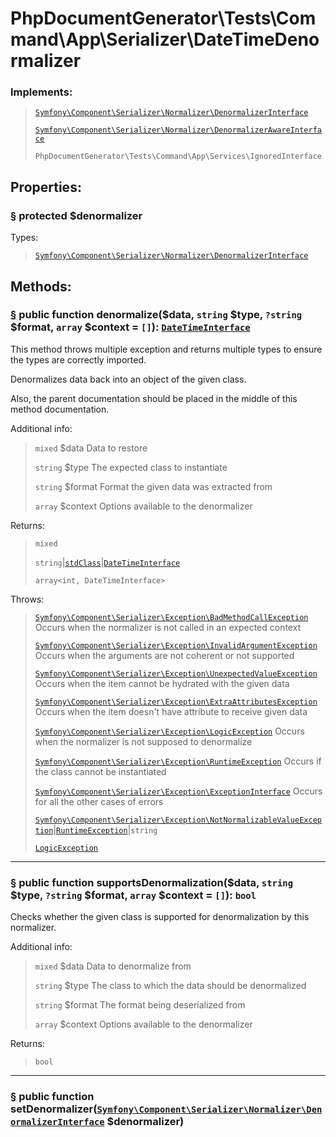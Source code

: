 # PhpDocumentGenerator\Tests\Command\App\Serializer\DateTimeDenormalizer

### Implements:

> [`Symfony\Component\Serializer\Normalizer\DenormalizerInterface`](https://symfony.com/doc/current/index.html)
>
> [`Symfony\Component\Serializer\Normalizer\DenormalizerAwareInterface`](https://symfony.com/doc/current/index.html)
>
> `PhpDocumentGenerator\Tests\Command\App\Services\IgnoredInterface`

## Properties:

### <a href="#property-denormalizer" id="property-denormalizer">§</a> protected $denormalizer

Types:

> [`Symfony\Component\Serializer\Normalizer\DenormalizerInterface`](https://symfony.com/doc/current/index.html)

## Methods:

### <a href="#method-denormalize" id="method-denormalize">§</a> public function denormalize($data, `string` $type, `?string` $format, `array` $context = `[]`): [`DateTimeInterface`](https://php.net/class.datetimeinterface)

This method throws multiple exception and returns multiple types to ensure the types are correctly imported.

Denormalizes data back into an object of the given class.

Also, the parent documentation should be placed in the middle of this method documentation.

Additional info:

> `mixed` $data Data to restore
>
> `string` $type The expected class to instantiate
>
> `string` $format Format the given data was extracted from
>
> `array` $context Options available to the denormalizer

Returns:

> `mixed`
>
> `string`|[`stdClass`](https://php.net/class.stdclass)|[`DateTimeInterface`](https://php.net/class.datetimeinterface)
>
> `array<int, DateTimeInterface>`

Throws:

> [`Symfony\Component\Serializer\Exception\BadMethodCallException`](https://symfony.com/doc/current/index.html) Occurs when the normalizer is not called in an expected context
>
> [`Symfony\Component\Serializer\Exception\InvalidArgumentException`](https://symfony.com/doc/current/index.html) Occurs when the arguments are not coherent or not supported
>
> [`Symfony\Component\Serializer\Exception\UnexpectedValueException`](https://symfony.com/doc/current/index.html) Occurs when the item cannot be hydrated with the given data
>
> [`Symfony\Component\Serializer\Exception\ExtraAttributesException`](https://symfony.com/doc/current/index.html) Occurs when the item doesn't have attribute to receive given data
>
> [`Symfony\Component\Serializer\Exception\LogicException`](https://symfony.com/doc/current/index.html) Occurs when the normalizer is not supposed to denormalize
>
> [`Symfony\Component\Serializer\Exception\RuntimeException`](https://symfony.com/doc/current/index.html) Occurs if the class cannot be instantiated
>
> [`Symfony\Component\Serializer\Exception\ExceptionInterface`](https://symfony.com/doc/current/index.html) Occurs for all the other cases of errors
>
> [`Symfony\Component\Serializer\Exception\NotNormalizableValueException`](https://symfony.com/doc/current/index.html)|[`RuntimeException`](https://php.net/class.runtimeexception)|`string`
>
> [`LogicException`](https://php.net/class.logicexception)

---

### <a href="#method-supportsDenormalization" id="method-supportsDenormalization">§</a> public function supportsDenormalization($data, `string` $type, `?string` $format, `array` $context = `[]`): `bool`

Checks whether the given class is supported for denormalization by this normalizer.

Additional info:

> `mixed` $data Data to denormalize from
>
> `string` $type The class to which the data should be denormalized
>
> `string` $format The format being deserialized from
>
> `array` $context Options available to the denormalizer

Returns:

> `bool`

---

### <a href="#method-setDenormalizer" id="method-setDenormalizer">§</a> public function setDenormalizer([`Symfony\Component\Serializer\Normalizer\DenormalizerInterface`](https://symfony.com/doc/current/index.html) $denormalizer)
